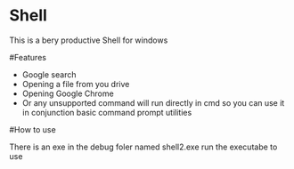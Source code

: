 # Shell

This is a bery productive Shell for windows

#Features
  - Google search
  - Opening a file from you drive
  - Opening Google Chrome
  - Or any unsupported command will run directly in cmd so you can use it in conjunction basic command prompt utilities

#How to use
  
  There is an exe in the debug foler named shell2.exe run the executabe to use
